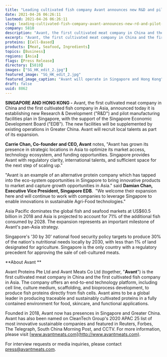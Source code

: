 ```yaml
---
title: "Leading cultivated fish company Avant announces new R&D and pilot manufacturing facilities plan in Singapore"
date: 2021-04-26 06:26:11
lastmod: 2021-04-26 06:26:11
slug: leading-cultivated-fish-company-avant-announces-new-rd-and-pilot-manufacturing-facilities
company: 5810
description: "Avant, the first cultivated meat company in China and the first cultivated fish company in Asia, announced today it is establishing new Research & Development and pilot manufacturing facilities plan in Singapore, with the support of the Singapore Economic Development Board."
excerpt: "Avant, the first cultivated meat company in China and the first cultivated fish company in Asia, announced today it is establishing new Research & Development and pilot manufacturing facilities plan in Singapore, with the support of the Singapore Economic Development Board."
proteins: [Cell-Based]
products: [Meat, Seafood, Ingredients]
topics: [Business]
regions: [Asia]
flags: [Press Release]
directory: [5810]
images: ["SG_HK_edit_2.jpg"]
featured_image: "SG_HK_edit_2.jpg"
featured_image_caption: "Avant will operate in Singapore and Hong Kong"
draft: false
uuid: 8862
---
```

**SINGAPORE AND HONG KONG -** Avant, the first cultivated meat company
in China and the first cultivated fish company in Asia, announced today
it is establishing new Research & Development ("R&D") and pilot
manufacturing facilities plan in Singapore, with the support of the
Singapore Economic Development Board ("EDB"). The new facilities will be
supplemented by existing operations in Greater China. Avant will recruit
local talents as part of its expansion.

**Carrie Chan, Co-founder and CEO, Avant** notes, "Avant has grown its
presence in strategic locations in Asia to optimize its market access,
technology ecosystem, and funding opportunities. Singapore provides
Avant with regulatory clarity, international talents, and sufficient
space for the next step of scaling up."

\"Avant is an example of an alternative protein company which has tapped
into the eco-system opportunities in Singapore to bring innovative
products to market and capture growth opportunities in Asia." said
**Damian Chan, Executive Vice President, Singapore EDB**.  "We welcome
their expansion here and will continue to work with companies to
leverage Singapore to enable innovations in sustainable Agri-Food
technologies." 

Asia Pacific dominates the global fish and seafood markets at US\$60.5
billion in 2018 and Asia is projected to account for 71% of the
additional fish consumed by 2028. The expansion represents an important
milestone of Avant's pan-Asia strategy. 

Singapore's '30 by 30' national food security policy targets to produce
30% of the nation's nutritional needs locally by 2030, with less than 1%
of land designated for agriculture. Singapore is the only country with a
regulatory precedent for approving the sale of cell-cultured meats.

**About Avant **

Avant Proteins Pte Ltd and Avant Meats Co Ltd (together, "**Avant**") is
the first cultivated meat company in China and the first cultivated fish
company in Asia. The company offers an end-to-end technology platform,
including cell line, culture medium, scaffolding, and bioprocess
development, to produce fish proteins directly from fish cells. Avant
aims to be a global leader in producing traceable and sustainably
cultivated proteins in a fully contained environment for food, skincare,
and functional applications. 

Founded in 2018, Avant now has presences in Singapore and Greater China.
Avant has also been named on CleanTech Group's 2020 APAC 25 list of most
innovative sustainable companies and featured in Reuters, Forbes, The
Telegraph, South China Morning Post, and CCTV. For more information,
please visit [www.avantmeats.com](http://www.avantmeats.com).

For interview requests or media inquiries, please contact
<press@avantmeats.com>.
